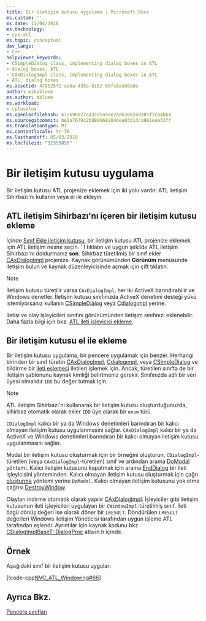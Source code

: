 ```yaml
---
title: Bir iletişim kutusu uygulama | Microsoft Docs
ms.custom: ''
ms.date: 11/04/2016
ms.technology:
- cpp-atl
ms.topic: conceptual
dev_langs:
- C++
helpviewer_keywords:
- CSimpleDialog class, implementing dialog boxes in ATL
- dialog boxes, ATL
- CAxDialogImpl class, implementing dialog boxes in ATL
- ATL, dialog boxes
ms.assetid: 478525f2-aa6a-435a-b162-68fc8aa98a8e
author: mikeblome
ms.author: mblome
ms.workload:
- cplusplus
ms.openlocfilehash: 672696027a43cd5a50e2ad630824d305f7ca4b68
ms.sourcegitcommit: be2a7679c2bd80968204dee03d13ca961eaa31ff
ms.translationtype: MT
ms.contentlocale: tr-TR
ms.lasthandoff: 05/03/2018
ms.locfileid: "32355858"
---
```

# <a name="implementing-a-dialog-box"></a>Bir iletişim kutusu uygulama
Bir iletişim kutusu ATL projenize eklemek için iki yolu vardır: ATL iletişim Sihirbazı'nı kullanın veya el ile ekleyin.  
  
## <a name="adding-a-dialog-box-with-the-atl-dialog-wizard"></a>ATL iletişim Sihirbazı'nı içeren bir iletişim kutusu ekleme  
 İçinde [Sınıf Ekle iletişim kutusu](../ide/add-class-dialog-box.md), bir iletişim kutusu ATL projenize eklemek için ATL iletişim nesne seçin. ' I tıklatın ve uygun şekilde ATL iletişim Sihirbazı'nı doldurmanız **son**. Sihirbaz türetilmiş bir sınıf ekler [CAxDialogImpl](../atl/reference/caxdialogimpl-class.md) projenize. Kaynak görünümünden **Görünüm** menüsünde iletişim bulun ve kaynak düzenleyicisinde açmak için çift tıklatın.  
  
> [!NOTE]
>  İletişim kutusu türetilir varsa `CAxDialogImpl`, her iki ActiveX barındırabilir ve Windows denetler. İletişim kutusu sınıfınızda ActiveX denetimi desteği yükü istemiyorsanız kullanın [CSimpleDialog](../atl/reference/csimpledialog-class.md) veya [Cdialogımpl](../atl/reference/cdialogimpl-class.md) yerine.  
  
 İletisi ve olay işleyicileri sınıfını görünümünden iletişim sınıfınızı eklenebilir. Daha fazla bilgi için bkz: [ATL ileti işleyicisi ekleme](../atl/adding-an-atl-message-handler.md).  
  
## <a name="adding-a-dialog-box-manually"></a>Bir iletişim kutusu el ile ekleme  
 Bir iletişim kutusu uygulama, bir pencere uygulamak için benzer. Herhangi birinden bir sınıf türetin [CAxDialogImpl](../atl/reference/caxdialogimpl-class.md), [Cdialogımpl](../atl/reference/cdialogimpl-class.md), veya [CSimpleDialog](../atl/reference/csimpledialog-class.md) ve bildirme bir [ileti eşlemesi](../atl/message-maps-atl.md) iletileri işlemek için. Ancak, türetilen sınıfta de bir iletişim şablonunu kaynak kimliği belirtmeniz gerekir. Sınıfınızda adlı bir veri üyesi olmalıdır `IDD` bu değer tutmak için.  
  
> [!NOTE]
>  ATL iletişim Sihirbazı'nı kullanarak bir iletişim kutusu oluşturduğunuzda, sihirbaz otomatik olarak ekler `IDD` üye olarak bir `enum` türü.  
  
 `CDialogImpl` kalıcı bir ya da Windows denetimleri barındıran bir kalıcı olmayan iletişim kutusu uygulanmasını sağlar. `CAxDialogImpl` kalıcı bir ya da ActiveX ve Windows denetimleri barındıran bir kalıcı olmayan iletişim kutusu uygulanmasını sağlar.  
  
 Modal bir iletişim kutusu oluşturmak için bir örneğini oluşturun, `CDialogImpl`-türetilen (veya `CAxDialogImpl`-türetilen) sınıf ve ardından arama [DoModal](../atl/reference/cdialogimpl-class.md#domodal) yöntemi. Kalıcı iletişim kutusunu kapatmak için arama [EndDialog](../atl/reference/cdialogimpl-class.md#enddialog) bir ileti işleyicisini yönteminden. Kalıcı olmayan iletişim kutusu oluşturmak için çağrı [oluşturma](../atl/reference/cdialogimpl-class.md#create) yöntemi yerine `DoModal`. Kalıcı olmayan iletişim kutusunu yok etme çağrısı [DestroyWindow](../atl/reference/cdialogimpl-class.md#destroywindow).  
  
 Olayları indirme otomatik olarak yapılır [CAxDialogImpl](../atl/reference/caxdialogimpl-class.md). İşleyiciler gibi iletişim kutusunun ileti işleyicileri uygulayan bir `CWindowImpl`-türetilmiş sınıf. İleti özgü dönüş değeri ise olarak döner bir `LRESULT`. Döndürülen `LRESULT` değerleri Windows iletişim Yöneticisi tarafından uygun işleme ATL tarafından eşlendi. Ayrıntılar için kaynak kodunu bkz [CDialogImplBaseT::DialogProc](../atl/reference/cdialogimpl-class.md#dialogproc) atlwin.h içinde.  
  
## <a name="example"></a>Örnek  
 Aşağıdaki sınıf bir iletişim kutusu uygular:  
  
 [!code-cpp[NVC_ATL_Windowing#66](../atl/codesnippet/cpp/implementing-a-dialog-box_1.h)]  
  
## <a name="see-also"></a>Ayrıca Bkz.  
 [Pencere sınıfları](../atl/atl-window-classes.md)

